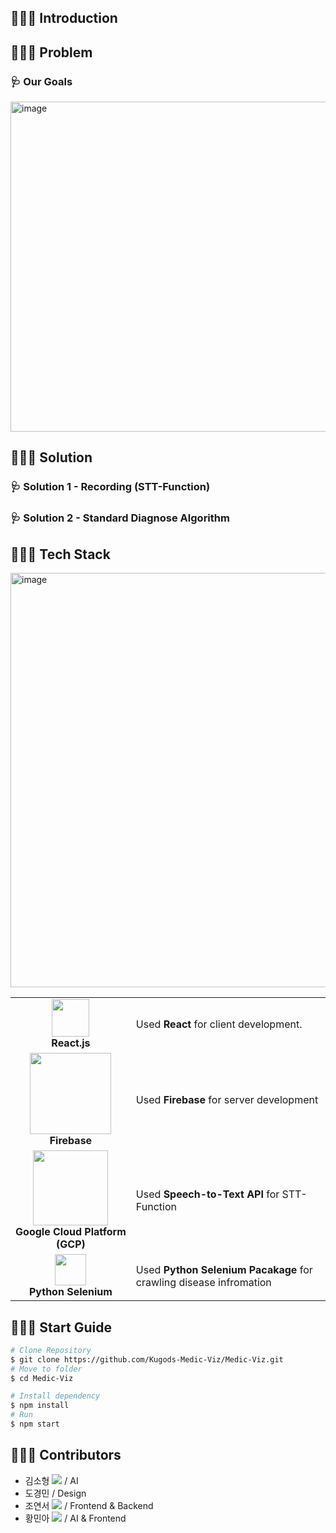 ## 👨🏻‍⚕️ Introduction

## 👨🏻‍⚕️ Problem

### 🩺 Our Goals
<img width="528" alt="image" src="https://user-images.githubusercontent.com/77691829/228758226-3b64fce1-f185-407b-9ce3-a9ecd95bb1c6.png">

##  👨🏻‍⚕️ Solution

### 🩺 Solution 1 - Recording (STT-Function)

### 🩺 Solution 2 - Standard Diagnose Algorithm


##  👨🏻‍⚕️ Tech Stack
<img width="663" alt="image" src="https://user-images.githubusercontent.com/77691829/228756498-93a8dd19-05b1-4cb3-a397-740d9fe3dc1d.png">
<br/>
<table>
  <tr>
    <td align="center">
      <img src="https://user-images.githubusercontent.com/77691829/228751202-3f0b757a-b0c4-4a21-8aaf-8beb65ef5f0a.png" width="60px">
      <br/>
      <strong>React.js</strong>
    </td>
    <td>Used <strong>React</strong> for client development.</td>
  </tr>
  <tr>
    <td align="center">
      <img src="https://upload.wikimedia.org/wikipedia/commons/thumb/b/bd/Firebase_Logo.png/220px-Firebase_Logo.png" width="130px"><br/>
      <strong>Firebase</strong>
    </td>
    <td>Used <strong>Firebase</strong> for server development</td>
  </tr>
  <tr>
    <td align="center">
      <img src="https://www.serviops.ca/wp-content/uploads/et_temp/Google-Cloud-Platform-GCP-Logo-95213_1080x675.png" width="120px"><br/>
      <strong>Google Cloud Platform (GCP)</strong>
    </td>
    <td> Used <strong>Speech-to-Text API</strong> for STT-Function</td>
  </tr>
    <tr>
    <td align="center">
      <img src="https://upload.wikimedia.org/wikipedia/commons/d/d5/Selenium_Logo.png" width="50px" height="50px"><br/>
      <strong>Python Selenium</strong>
    </td>
    <td> Used <strong>Python Selenium Pacakage</strong> for crawling disease infromation </td>
  </tr>
</table>


## 👨🏻‍⚕️ Start Guide
```bash
# Clone Repository 
$ git clone https://github.com/Kugods-Medic-Viz/Medic-Viz.git
# Move to folder
$ cd Medic-Viz

# Install dependency
$ npm install
# Run
$ npm start
```

## 👨🏻‍⚕️ Contributors
* 김소형 <a href="https://github.com/Smaller25"><img src="https://img.shields.io/badge/Github-181717?style=flat-square&logo=Github&logoColor=white&link=https://github.com/Smaller25"/></a> / AI
* 도경민 / Design
* 조연서 <a href="https://github.com/Yeonseo-Jo"><img src="https://img.shields.io/badge/Github-181717?style=flat-square&logo=Github&logoColor=white&link=https://github.com/Yeonseo-Jo"/></a> / Frontend & Backend
* 황민아 <a href="https://github.com/hwangmina"><img src="https://img.shields.io/badge/Github-181717?style=flat-square&logo=Github&logoColor=white&link=https://github.com/hwangmina"/></a> /  AI & Frontend

